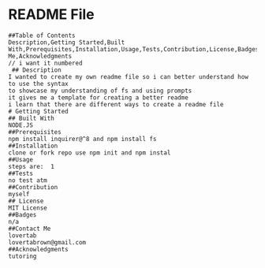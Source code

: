 # README File
    ##Table of Contents
    Description,Getting Started,Built With,Prerequisites,Installation,Usage,Tests,Contribution,License,Badges,Contact Me,Acknowledgments
    // i want it numbered
     ## Description
    I wanted to create my own readme file so i can better understand how to use the syntax
    to showcase my understanding of fs and using prompts
    it gives me a template for creating a better readme
    i learn that there are different ways to create a readme file
    # Getting Started
    ## Built With
    NODE.JS
    ##Prerequisites
    npm install inquirer@^8 and npm install fs
    ##Installation
    clone or fork repo use npm init and npm instal
    ##Usage
    steps are:	1
    ##Tests
    no test atm
    ##Contribution
    myself
    ## License
    MIT License
    ##Badges
    n/a
    ##Contact Me
    lovertab
    lovertabrown@gmail.com
    ##Acknowledgments
    tutoring
    